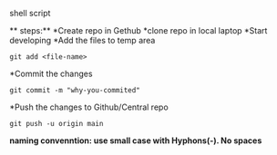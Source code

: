 shell script

** steps:**
*Create repo in Gethub
*clone repo in local laptop
*Start developing
*Add the files to temp area
```
git add <file-name>
```
*Commit the changes
```
git commit -m "why-you-commited"
```
*Push the changes to Github/Central repo
```
git push -u origin main
```

**naming convenntion: use small case with Hyphons(-). No spaces**